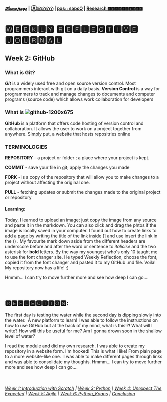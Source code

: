 #### [𝓗𝓸𝓶𝓮𝓹𝓪𝓰𝓮](https://PythITjolly.github.io/)   |  [Ⓐⓑⓞⓤⓣ](https://PythITjolly.github.io/about) | [pǝs∩ sǝpoƆ](https://PythITjolly.github.io/Codes) | [Research 🆁🅴🅿🅾🆂🅸🆃🅾🆁🆈](https://PythITjolly.github.io/journals)

# 🆆🅴🅴🅺🅻🆈 🆁🅴🅵🅻🅴🅲🆃🅸🆅🅴 🅹🅾🆄🆁🅽🅰🅻

## Week 2: GitHub

### What is **Git**?
**_Git_** is a widely used free and open source version control. Most programmers interact with git on a daily basis.
**Version Control** is a way for programmers to track and manage changes to documents and computer programs (source code) which allows work collaboration for developers

### What is ![github-1200x675](https://user-images.githubusercontent.com/110364984/183292603-ab1dec12-21bf-4fdc-aea7-dd16984ea4d3.png)
**GitHub** is a platform that offers code hosting of version control and collaboration. It allows the user to work on a project together from anywhere. Simply put, a website that hosts repositries online

### TERMINOLOGIES
**REPOSITORY** - a project or folder ; a place where your project is kept.

**COMMIT** - save your file in git; apply the changes you made

**FORK** - is a copy of the repository that will allow you to make changes to a project without affecting the original one.

**PULL** - fetching updates or submit the changes made to the original project or repository 
<br>

#### Learning:

Today, I learned to upload an image; just copy the image from any source and paste it in the markdown. You can also click and drag the phtos if the image is locally saved in your computer. I found out how to create links to add a page by writing the title of the link inside [] and use insert the link in the () .  My favourite mark down aside from the different headers are underscore before and after the word or sentence to  _italicise_ and the two asterisk for **bold** letters.  By the way my youngest who's only 10 taught me to use the font changer site. He typed Weekly Reflection, choose the font, copied it from the font changer and pasted it to my GitHub .md file. Voila! My repository now has a life! :)

Hmmm... I can try to move further more and see how deep I can go....

<br>

## 🆁🅴🅵🅻🅴🅲🆃🅸🅾🅽:

The first day is testing the water while the second day is dipping slowly into the water.  A new platform to learn! I was able to follow the instructions on how to use GitHub but at the back of my mind, what is this!?! What will I write? How will this be useful for me? Am I gonna drown soon in the shallow level of water?

I read the module and did my own research. I was able to create my repository in a website form. I'm hooked! This is what I like! From plain page to a more website-like one.  I was able to make different pages through links and was able to consolidate my thoughts. Hmmm... I can try to move further more and see how deep I can go....

<br>

###### [Week 1: Introduction with Scratch](PythITjolly.github.io/Week1)   | [Week 3: Python](https://PythITjolly.github.io/Week3)   |  [Week 4: Unexpect The Expected](https://PythITjolly.github.io/Week4)   |  [Week 5: Agile](https://PythITjolly.github.io/Week5)       |     [Week 6: Python_Koans](https://PythITjolly.github.io/Week6)    |   [Conclusion](https://PythITjolly.github.io/Conclusion)
